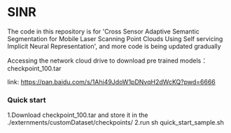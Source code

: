 # SINR
The code in this repository is for 'Cross Sensor Adaptive Semantic Segmentation for Mobile Laser Scanning Point Clouds Using Self servicing Implicit Neural Representation', and more code is being updated gradually

Accessing the network cloud drive to download pre trained models：checkpoint_100.tar

link: https://pan.baidu.com/s/1Ahi49JdoW1pDNvqH2dWcKQ?pwd=6666

### Quick start

1.Download checkpoint_100.tar and store it in the ./externments/customDataset/checkpoints/
2.run sh quick_start_sample.sh


